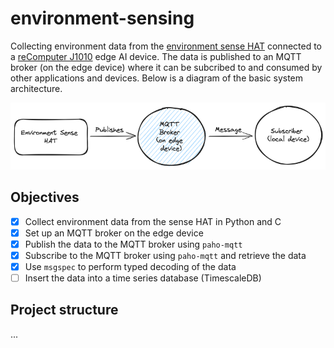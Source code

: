 # environment-sensing

Collecting environment data from the [environment sense HAT](https://www.waveshare.com/environment-sensor-hat.htm) connected to a [reComputer J1010](https://www.seeedstudio.com/Jetson-10-1-A0-p-5336.html) edge AI device. The data is published to an MQTT broker (on the edge device) where it can be subcribed to and consumed by other applications and devices. Below is a diagram of the basic system architecture.

![System architecture](./docs/system-architecture.png)

## Objectives

- [x] Collect environment data from the sense HAT in Python and C
- [x] Set up an MQTT broker on the edge device
- [x] Publish the data to the MQTT broker using `paho-mqtt`
- [x] Subscribe to the MQTT broker using `paho-mqtt` and retrieve the data
- [x] Use `msgspec` to perform typed decoding of the data
- [ ] Insert the data into a time series database (TimescaleDB)

## Project structure

...
